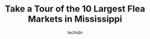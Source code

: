---
layout: ampstory
image: https://i0.wp.com/paketmu.com/wp-content/uploads/2023/06/flea-market-rv-park-at-menge-0-in-mississippi-1686370502.jpeg?resize=640,853
author: techidn
featured: false
description: Explore the diverse Flea Market scene in Mississippi, home to an incredible selection of 10 establishments catering to every taste. Whether youre in search of iconic favorites or undiscover
title: Take a Tour of the 10 Largest Flea Markets in Mississippi
cover:
   title: Take a Tour of the 10 Largest Flea Markets in Mississippi
   subtitle: RICKPATE
   background: https://paketmu.com/wp-content/uploads/2023/06/flea-market-rv-park-at-menge-0-in-mississippi-1686370502.jpeg

pages: 
 - layout: thirds
   top: <h1>#1 Flea Market & RV Park at Menge</h1>
   bottom: "<p>Nice variety of old & new items at lots of vendors. The air plant shop has an amazing variety of epiphytes and a very friendly & knowledgeable owner. Plenty of good tasti</p>"
   background: https://paketmu.com/wp-content/uploads/2023/06/flea-market-rv-park-at-menge-1-in-mississippi-1686370504.jpeg
   backgroundblur: true
 - layout: thirds
   top: <h1>#2 Tupelo Flea Market</h1>
   bottom: "<p>The kids liked it. They didnt have as many holiday items as I was hoping to see. You have to pay $1 admission. $5 for a shopping cart or stroller. The usual flea market </p>"
   background: https://paketmu.com/wp-content/uploads/2023/06/flea-market-rv-park-at-menge-2-in-mississippi-1686370505.jpeg
   cta:
      link: https://paketmu.com/take-a-tour-of-the-10-largest-flea-markets-in-mississippi/
      text: Take a Tour of the 10 Largest Flea Markets in Mississippi
 - layout: thirds
   top: <h1>#3 Flowood Antique Flea Market</h1>
   bottom: "<p>This place is HUGE !Tons of vendor stalls and very unique finds!You can find anything here !I usually go if I am looking for something specific bc otherwise I would be in</p>"
   background: https://paketmu.com/wp-content/uploads/2023/06/flea-market-rv-park-at-menge-3-in-mississippi-1686370506.jpeg
   cta:
      link: https://paketmu.com/take-a-tour-of-the-10-largest-flea-markets-in-mississippi/
      text: Take a Tour of the 10 Largest Flea Markets in Mississippi
 - layout: thirds
   top: <h1>#4 49 Flea Market</h1>
   bottom: "<p>19 Dewitt Carter Rd, Hattiesburg, MS 39401, United States</p>"
   background: https://images.unsplash.com/photo-1540457036297-448b6b99e91c?ixlib=rb-4.0.3&ixid=MnwxMjA3fDB8MHxwaG90by1wYWdlfHx8fGVufDB8fHx8&auto=format&fit=crop&w=640&h=853&q=80
   cta:
      link: https://paketmu.com/take-a-tour-of-the-10-largest-flea-markets-in-mississippi/
      text: Take a Tour of the 10 Largest Flea Markets in Mississippi
 - layout: thirds
   top: <h1>#5 49 South Antique & Flea Market</h1>
   bottom: "<p>3977 US 49, Florence, MS 39073, United States</p>"
   background: https://images.unsplash.com/photo-1462556791646-c201b8241a94?ixlib=rb-4.0.3&ixid=MnwxMjA3fDB8MHxwaG90by1wYWdlfHx8fGVufDB8fHx8&auto=format&fit=crop&w=640&h=853&q=80
   cta:
      link: https://paketmu.com/take-a-tour-of-the-10-largest-flea-markets-in-mississippi/
      text: Take a Tour of the 10 Largest Flea Markets in Mississippi
 - layout: thirds
   top: <h1>#6 Canton Flea Market</h1>
   bottom: "<p>3332 N Liberty St, Canton, MS 39046, United States</p>"
   background: https://images.unsplash.com/photo-1527067829737-402993088e6b?ixlib=rb-4.0.3&ixid=MnwxMjA3fDB8MHxwaG90by1wYWdlfHx8fGVufDB8fHx8&auto=format&fit=crop&w=640&h=853&q=80
   cta:
      link: https://paketmu.com/take-a-tour-of-the-10-largest-flea-markets-in-mississippi/
      text: Take a Tour of the 10 Largest Flea Markets in Mississippi
 - layout: thirds
   top: <h1>#7 Jones Center Flea Market</h1>
   bottom: "<p>3056 US-80, Pearl, MS 39208, United States</p>"
   background: https://images.unsplash.com/photo-1564951434112-64d74cc2a2d7?ixlib=rb-4.0.3&ixid=MnwxMjA3fDB8MHxwaG90by1wYWdlfHx8fGVufDB8fHx8&auto=format&fit=crop&w=640&h=853&q=80
   cta:
      link: https://paketmu.com/take-a-tour-of-the-10-largest-flea-markets-in-mississippi/
      text: Take a Tour of the 10 Largest Flea Markets in Mississippi
 - layout: thirds
   middle: Continue reading...
   background: https://images.unsplash.com/photo-1484589065579-248aad0d8b13?ixlib=rb-4.0.3&ixid=MnwxMjA3fDB8MHxwaG90by1wYWdlfHx8fGVufDB8fHx8&auto=format&fit=crop&w=640&h=853&q=80
   cta:
      link: https://paketmu.com/take-a-tour-of-the-10-largest-flea-markets-in-mississippi/
      text: Take a Tour of the 10 Largest Flea Markets in Mississippi
      
---